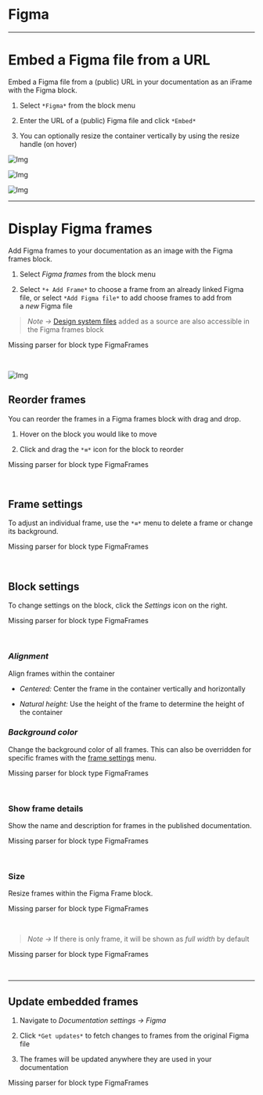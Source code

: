 
# Figma

---

# Embed a Figma file from a URL

Embed a Figma file from a (public) URL in your documentation as an iFrame with the Figma block.

1. Select `*Figma*` from the block menu

1. Enter the URL of a (public) Figma file and click `*Embed*`

1. You can optionally resize the container vertically by using the resize handle (on hover)

![Img](https://studio-assets.supernova.io/design-systems/6475/a6eb1e6c-d886-46c8-9a70-7370690b3dc5.png?Expires=1972252800&Policy=eyJTdGF0ZW1lbnQiOlt7IlJlc291cmNlIjoiaHR0cHM6Ly9zdHVkaW8tYXNzZXRzLnN1cGVybm92YS5pby9kZXNpZ24tc3lzdGVtcy82NDc1L2E2ZWIxZTZjLWQ4ODYtNDZjOC05YTcwLTczNzA2OTBiM2RjNS5wbmciLCJDb25kaXRpb24iOnsiRGF0ZUxlc3NUaGFuIjp7IkFXUzpFcG9jaFRpbWUiOjE5NzIyNTI4MDB9fX1dfQ__&Signature=UulTgRUD6fFI-dP-8qC2Y9VSYAZGOHyxkLTYX8ZbSx0YKVTyWJ3T9vt7ZTgelQinGlliH~JAdXLntdKwaswWdddWigcCDpfMH4d70-A1F~80qLFqJ7JV9FarTZve542C1Jl87ExTr67f2oF2Zzm0SNwWqKkx3NGA8s1nPHIjBFCKDegMqzwnKuuc3kNNoPR9kyMUcqgsFxLl0x8QmNAYC05yxmNpRlvUPuwESj1kEruaqBU8~e0TQvS8nTODaxkFBjXfrBOSFoTBEV79quLyN8SXF4HACFT-eHmjAtuEg4n-dsaLLPdEGi99QOP8RNXMDXhmxxBEKXOQmbYk4sEGiA__&Key-Pair-Id=APKAJGK34LCCAUR7N6LA)

![Img](https://studio-assets.supernova.io/design-systems/6475/db7927bf-32b3-4747-87d3-45c9b06fd03f.png?Expires=1972252800&Policy=eyJTdGF0ZW1lbnQiOlt7IlJlc291cmNlIjoiaHR0cHM6Ly9zdHVkaW8tYXNzZXRzLnN1cGVybm92YS5pby9kZXNpZ24tc3lzdGVtcy82NDc1L2RiNzkyN2JmLTMyYjMtNDc0Ny04N2QzLTQ1YzliMDZmZDAzZi5wbmciLCJDb25kaXRpb24iOnsiRGF0ZUxlc3NUaGFuIjp7IkFXUzpFcG9jaFRpbWUiOjE5NzIyNTI4MDB9fX1dfQ__&Signature=K91M6JpnqPT7VQ5gfdAbe2KgHNMxHHD8mw2qBqwk4~Rgp2ElmZPElsAoGjRmZ~gqtV1ClbZA-rGFHCixm78eikdv7uBTVZhz~2zggxkBh2JHaBwA23syYLK6DUlgt7YBwJGxvBsH5PcTfk-sdALmzutecDV8WY2RWzdVP6uKssXtl2WiCULPBQCdXviI0ceSKVs5Co~2QKyH4zsWOJiwpYnQhre9iat7Ai28VIngq1NsC8qo8z0kCG4vxScMTDoUEb6kd5telyeuEmoP6uxDWvizArDBfxMIYbVEuEDPaTfDouLFt2PlnIGe2LM5nn0Xc40UTe2tGfd6~UlfMRaq2Q__&Key-Pair-Id=APKAJGK34LCCAUR7N6LA)

![Img](https://studio-assets.supernova.io/design-systems/6475/ae570ebc-f88c-4dcc-845c-82983917040f.png?Expires=1972252800&Policy=eyJTdGF0ZW1lbnQiOlt7IlJlc291cmNlIjoiaHR0cHM6Ly9zdHVkaW8tYXNzZXRzLnN1cGVybm92YS5pby9kZXNpZ24tc3lzdGVtcy82NDc1L2FlNTcwZWJjLWY4OGMtNGRjYy04NDVjLTgyOTgzOTE3MDQwZi5wbmciLCJDb25kaXRpb24iOnsiRGF0ZUxlc3NUaGFuIjp7IkFXUzpFcG9jaFRpbWUiOjE5NzIyNTI4MDB9fX1dfQ__&Signature=Z1N0IBmSnjnl6gQNlDgoW4lOeF4CeGSjdPsDC8yuh6XyIDPfbkGOzBfMKIlffIaaxLd8mHOo~t6gtSzQRjb7mdkUZXL1OToHCPH4qrH9EI3TeqjOLle1UjGiQfi9SQiFhjI7tByET3czCLS~zMrtuSiDIDuWjp-ofZ3kvkAAhIh4XnVsnF7w6f5MNNuSTQhWJ9Ry-YSVAV9fSH8-GYvkdH4M~9UXRMl2GKwjDG5H0-blVNSamXVQr8~nH1y-H9buP7RHt-t9PUHtGnFD4BlKSQhOIhXZ0St33QdDpyg1rU8dZJq-zYVxiD9vhNlnJd9n~ZaBjOOym580shmXZYlz3w__&Key-Pair-Id=APKAJGK34LCCAUR7N6LA)

---

# Display Figma frames

Add Figma frames to your documentation as an image with the Figma frames block. 

1. Select *Figma frames* from the block menu

1. Select `*+ Add Frame*` to choose a frame from an already linked Figma file, or select `*Add Figma file*` to add choose frames to add from a *new* Figma file

> *Note ->* [Design system files](https://learn.supernova.io/design-systems/working-with-figma/design-system-files.html) added as a source are also accessible in the Figma frames block



Missing parser for block type FigmaFrames

 

![Img](https://studio-assets.supernova.io/design-systems/6475/4c6a7b9a-8093-4dd6-91ff-123818f5afc1.png?Expires=1972252800&Policy=eyJTdGF0ZW1lbnQiOlt7IlJlc291cmNlIjoiaHR0cHM6Ly9zdHVkaW8tYXNzZXRzLnN1cGVybm92YS5pby9kZXNpZ24tc3lzdGVtcy82NDc1LzRjNmE3YjlhLTgwOTMtNGRkNi05MWZmLTEyMzgxOGY1YWZjMS5wbmciLCJDb25kaXRpb24iOnsiRGF0ZUxlc3NUaGFuIjp7IkFXUzpFcG9jaFRpbWUiOjE5NzIyNTI4MDB9fX1dfQ__&Signature=ZV7hjjIjOcruyaC5m5v8b207Qp1laWAnT55K5iz8PESf6c7m5fB58OTPL5RiMqn6AQHq~w~O3iVY8CtupHOQiz6xEX8EqfsKuQd5ZWOAWL0ptL-8EjN99ekDBTEel4rdvyZiRJ5xZMKQZ5HLEqt-iHp0LCzEsauraaGh5d-Y~jyCom~4V2lo21BowaUAHUMgWw-GHtabK~EDfT1I984y53bjMyv90ZOqCyoDBoc1ClIFCKwsVLBzOPEAiEMfm773Swqk9HcLzeqkqsokAzypQYkbmyXx6laKvJprYLqrPhwLoiiUkfLLBq7VPrFvJ7TsJdaEK0tVyUhe~yqe3Pa5mw__&Key-Pair-Id=APKAJGK34LCCAUR7N6LA)

## Reorder frames

You can reorder the frames in a Figma frames block with drag and drop.

1. Hover on the block you would like to move

1. Click and drag the `*≡*` icon for the block to reorder



Missing parser for block type FigmaFrames

 

## Frame settings

To adjust an individual frame, use the `*≡*` menu to delete a frame or change its background.



Missing parser for block type FigmaFrames

 

## Block settings

To change settings on the block, click the *Settings* icon on the right.



Missing parser for block type FigmaFrames

 

### *Alignment*

Align frames within the container

- *Centered:* Center the frame in the container vertically and horizontally

- *Natural height:* Use the height of the frame to determine the height of the container

### *Background color*

Change the background color of all frames. This can also be overridden for specific frames with the [frame settings](https://learn.supernova.io/latest/documentation/types-of-blocks/figma.html#frame-settings) menu.



Missing parser for block type FigmaFrames

 

### Show frame details

Show the name and description for frames in the published documentation.



Missing parser for block type FigmaFrames

 

### Size

Resize frames within the Figma Frame block.



Missing parser for block type FigmaFrames

 

> *Note ->* If there is only frame, it will be shown as *full width* by default



Missing parser for block type FigmaFrames

 

---

## Update embedded frames

1. Navigate to *Documentation settings -> Figma*

1. Click `*Get updates*` to fetch changes to frames from the original Figma file

1. The frames will be updated anywhere they are used in your documentation



Missing parser for block type FigmaFrames

 
